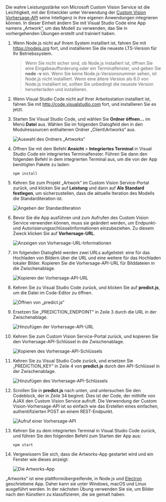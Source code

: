 Die wahre Leistungsstärke von Microsoft Custom Vision Service ist die Leichtigkeit, mit der Entwickler unter Verwendung der [Custom Vision Vorhersage-API](https://southcentralus.dev.cognitive.microsoft.com/docs/services/eb68250e4e954d9bae0c2650db79c653/operations/58acd3c1ef062f0344a42814) seine Intelligenz in ihre eigenen Anwendungen integrieren können. In dieser Einheit ändern Sie mit Visual Studio Code eine App namens „Artwork“, um das Modell zu verwenden, das Sie in vorhergehenden Übungen erstellt und trainiert haben.

1. Wenn Node.js nicht auf Ihrem System installiert ist, fahren Sie mit https://nodejs.org fort, und installieren Sie die neueste LTS-Version für Ihr Betriebssystem.

   > Wenn Sie nicht sicher sind, ob Node.js installiert ist, öffnen Sie eine Eingabeaufforderung oder ein Terminalfenster, und geben Sie **node -v** ein. Wenn Sie keine Node.js-Versionsnummer sehen, ist Node.js nicht installiert. Wenn eine ältere Version als 6.0 von Node.js installiert ist, sollten Sie unbedingt die neueste Version herunterladen und installieren.

1. Wenn Visual Studio Code nicht auf Ihrer Arbeitsstation installiert ist, fahren Sie mit http://code.visualstudio.com fort, und installieren Sie es jetzt.

1. Starten Sie Visual Studio Code, und wählen Sie **Ordner öffnen...** im Menü **Datei** aus. Wählen Sie im folgenden Dialogfeld den in den Modulressourcen enthaltenen Ordner „Client\Artworks“ aus.

    ![Auswahl des Ordners „Artworks“](../media/5-fe-select-folder.png)

1. Öffnen Sie mit dem Befehl **Ansicht** > **Integriertes Terminal** in Visual Studio Code ein integriertes Terminalfenster. Führen Sie dann den folgenden Befehl in dem integrierten Terminal aus, um die von der App benötigten Pakete zu laden:

    ```
    npm install
    ```

1. Kehren Sie zum Projekt „Artwork“ im Custom Vision Service-Portal zurück, und klicken Sie auf **Leistung** und dann auf **Als Standard festlegen**, um sicherzustellen, dass die aktuelle Iteration des Modells die Standarditeration ist.

    ![Angeben der Standarditeration](../media/5-portal-make-default.png)

1. Bevor Sie die App ausführen und zum Aufrufen des Custom Vision Service verwenden können, muss sie geändert werden, um Endpunkt- und Autorisierungsschlüsselinformationen einzubeziehen. Zu diesem Zweck klicken Sie auf **Vorhersage-URL**.

    ![Anzeigen von Vorhersage-URL-Informationen](../media/5-portal-prediction-url.png)

1. Im folgenden Dialogfeld werden zwei URLs aufgelistet: eine für das Hochladen von Bildern über die URL und eine weitere für das Hochladen lokaler Bilder. Kopieren Sie die Vorhersage-API-URL für Bilddateien in die Zwischenablage.

    ![Kopieren der Vorhersage-API-URL](../media/5-copy-prediction-url.png)

1. Kehren Sie zu Visual Studio Code zurück, und klicken Sie auf **predict.js**, um die Datei im Code-Editor zu öffnen.

    ![Öffnen von „predict.js“](../media/5-vs-predict-file.png)

1. Ersetzen Sie „PREDICTION_ENDPOINT“ in Zeile 3 durch die URL in der Zwischenablage.

    ![Hinzufügen der Vorhersage-API-URL](../media/5-vs-prediction-endpoint.png)

1. Kehren Sie zum Custom Vision Service-Portal zurück, und kopieren Sie den Vorhersage-API-Schlüssel in die Zwischenablage.

    ![Kopieren des Vorhersage-API-Schlüssels](../media/5-copy-prediction-key.png)

1. Kehren Sie zu Visual Studio Code zurück, und ersetzen Sie „PREDICTION_KEY“ in Zeile 4 von **predict.js** durch den API-Schlüssel in der Zwischenablage.

    ![Hinzufügen des Vorhersage-API-Schlüssels](../media/5-vs-prediction-key.png)

1. Scrollen Sie in **predict.js** nach unten, und untersuchen Sie den Codeblock, der in Zeile 34 beginnt. Dies ist der Code, der mithilfe von AJAX den Custom Vision Service aufruft. Die Verwendung der Custom Vision-Vorhersage-API ist so einfach wie das Erstellen eines einfachen, authentifizierten POST an einem REST-Endpunkt.

    ![Aufruf einer Vorhersage-API](../media/5-vs-code-block.png)

1. Kehren Sie zu dem integrierten Terminal in Visual Studio Code zurück, und führen Sie den folgenden Befehl zum Starten der App aus:

    ```
    npm start
    ```

1. Vergewissern Sie sich, dass die Artworks-App gestartet wird und ein Fenster wie dieses anzeigt:

    ![Die Artworks-App](../media/5-app-startup.png)

„Artworks“ ist eine plattformübergreifende, in Node.js und [Electron](https://electron.atom.io/) geschriebene App. Daher kann sie unter Windows, macOS und Linux ausgeführt werden. In der nächsten Übung verwenden Sie sie, um Bilder nach den Künstlern zu klassifizieren, die sie gemalt haben.